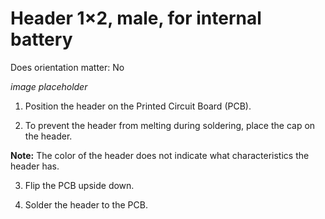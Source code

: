 # Header 1×2, male, for internal battery 

Does orientation matter: No

*image placeholder*


1. Position the header on the Printed Circuit Board (PCB).

2. To prevent the header from melting during soldering, place the cap on the header.

**Note:** The color of the header does not indicate what characteristics the header has.

3. Flip the PCB upside down.

4. Solder the header to the PCB.



